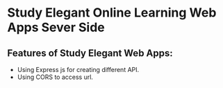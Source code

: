 # Study Elegant Online Learning Web Apps Sever Side

## Features of Study Elegant Web Apps:

- Using Express js for creating different API.
- Using CORS to access url.
